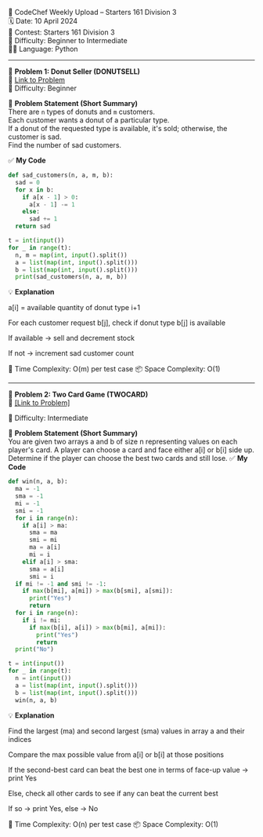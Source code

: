 🚀 CodeChef Weekly Upload – Starters 161 Division 3  
🗓️ Date: 10 April 2024  
📁 Contest: Starters 161 Division 3  
🎯 Difficulty: Beginner to Intermediate  
👨‍💻 Language: Python  

---

🧩 **Problem 1: Donut Seller (DONUTSELL)**  
🔗 [Link to Problem](https://www.codechef.com/problems/DONUTSELL)  
🚩 Difficulty: Beginner  

📝 **Problem Statement (Short Summary)**  
There are `n` types of donuts and `m` customers.  
Each customer wants a donut of a particular type.  
If a donut of the requested type is available, it's sold; otherwise, the customer is sad.  
Find the number of sad customers.

✅ **My Code**
```python
def sad_customers(n, a, m, b):
  sad = 0
  for x in b:
    if a[x - 1] > 0:
      a[x - 1] -= 1
    else:
      sad += 1
  return sad

t = int(input())
for _ in range(t):
  n, m = map(int, input().split())
  a = list(map(int, input().split()))
  b = list(map(int, input().split()))
  print(sad_customers(n, a, m, b))
```

💡 **Explanation**

a[i] = available quantity of donut type i+1

For each customer request b[j], check if donut type b[j] is available

If available → sell and decrement stock

If not → increment sad customer count

🧠 Time Complexity: O(m) per test case
📦 Space Complexity: O(1)

---

🧩 **Problem 2: Two Card Game (TWOCARD)**  
🔗 [[Link to Problem] ](https://www.codechef.com/problems/TWOCARD) 

🚩 Difficulty: Intermediate

📝 **Problem Statement (Short Summary)**  
You are given two arrays a and b of size n representing values on each player's card.
A player can choose a card and face either a[i] or b[i] side up.
Determine if the player can choose the best two cards and still lose.
✅ **My Code**
```python
def win(n, a, b):
  ma = -1
  sma = -1
  mi = -1
  smi = -1
  for i in range(n):
    if a[i] > ma:
      sma = ma
      smi = mi
      ma = a[i]
      mi = i
    elif a[i] > sma:
      sma = a[i]
      smi = i
  if mi != -1 and smi != -1:
    if max(b[mi], a[mi]) > max(b[smi], a[smi]):
      print("Yes")
      return
  for i in range(n):
    if i != mi:
      if max(b[i], a[i]) > max(b[mi], a[mi]):
        print("Yes")
        return
  print("No")

t = int(input())
for _ in range(t):
  n = int(input())
  a = list(map(int, input().split()))
  b = list(map(int, input().split()))
  win(n, a, b)

```

💡 **Explanation**

Find the largest (ma) and second largest (sma) values in array a and their indices

Compare the max possible value from a[i] or b[i] at those positions

If the second-best card can beat the best one in terms of face-up value → print Yes

Else, check all other cards to see if any can beat the current best

If so → print Yes, else → No

🧠 Time Complexity: O(n) per test case
📦 Space Complexity: O(1)
